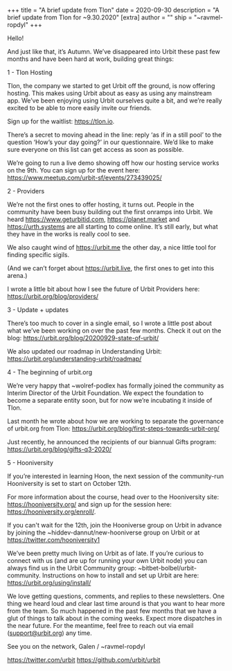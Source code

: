 +++
title = "A brief update from Tlon"
date = 2020-09-30
description = "A brief update from Tlon for ~9.30.2020"
[extra]
author = ""
ship = "~ravmel-ropdyl"
+++

Hello!

And just like that, it’s Autumn. We’ve disappeared into Urbit these past few months and have been hard at work, building great things:

1 - Tlon Hosting

Tlon, the company we started to get Urbit off the ground, is now offering hosting. This makes using Urbit about as easy as using any mainstream app. We’ve been enjoying using Urbit ourselves quite a bit, and we’re really excited to be able to more easily invite our friends.

Sign up for the waitlist: https://tlon.io.

There’s a secret to moving ahead in the line: reply ‘as if in a still pool’ to the question ‘How’s your day going?’ in our questionnaire. We’d like to make sure everyone on this list can get access as soon as possible.

We’re going to run a live demo showing off how our hosting service works on the 9th. You can sign up for the event here: https://www.meetup.com/urbit-sf/events/273439025/

2 - Providers

We’re not the first ones to offer hosting, it turns out. People in the community have been busy building out the first onramps into Urbit. We heard https://www.geturbitid.com, https://planet.market and https://urth.systems are all starting to come online. It’s still early, but what they have in the works is really cool to see.

We also caught wind of https://urbit.me the other day, a nice little tool for finding specific sigils.

(And we can’t forget about https://urbit.live, the first ones to get into this arena.)

I wrote a little bit about how I see the future of Urbit Providers here: https://urbit.org/blog/providers/

3 - Update + updates

There’s too much to cover in a single email, so I wrote a little post about what we’ve been working on over the past few months. Check it out on the blog: https://urbit.org/blog/20200929-state-of-urbit/

We also updated our roadmap in Understanding Urbit: https://urbit.org/understanding-urbit/roadmap/

4 - The beginning of urbit.org

We’re very happy that ~wolref-podlex has formally joined the community as Interim Director of the Urbit Foundation. We expect the foundation to become a separate entity soon, but for now we’re incubating it inside of Tlon.

Last month he wrote about how we are working to separate the governance of urbit.org from Tlon: https://urbit.org/blog/first-steps-towards-urbit-org/

Just recently, he announced the recipients of our biannual Gifts program: https://urbit.org/blog/gifts-q3-2020/

5 - Hooniversity

If you’re interested in learning Hoon, the next session of the community-run Hooniversity is set to start on October 12th.

For more information about the course, head over to the Hooniversity site: https://hooniversity.org/ and sign up for the session here: https://hooniversity.org/enroll/.

If you can't wait for the 12th, join the Hooniverse group on Urbit in advance by joining the ~hiddev-dannut/new-hooniverse group on Urbit or at https://twitter.com/hooniversity1

We’ve been pretty much living on Urbit as of late. If you’re curious to connect with us (and are up for running your own Urbit node) you can always find us in the Urbit Community group: ~bitbet-bolbel/urbit-community. Instructions on how to install and set up Urbit are here: https://urbit.org/using/install/

We love getting questions, comments, and replies to these newsletters. One thing we heard loud and clear last time around is that you want to hear more from the team. So much happened in the past few months that we have a glut of things to talk about in the coming weeks. Expect more dispatches in the near future. For the meantime, feel free to reach out via email (support@urbit.org) any time.

See you on the network,
Galen / ~ravmel-ropdyl

https://twitter.com/urbit
https://github.com/urbit/urbit
